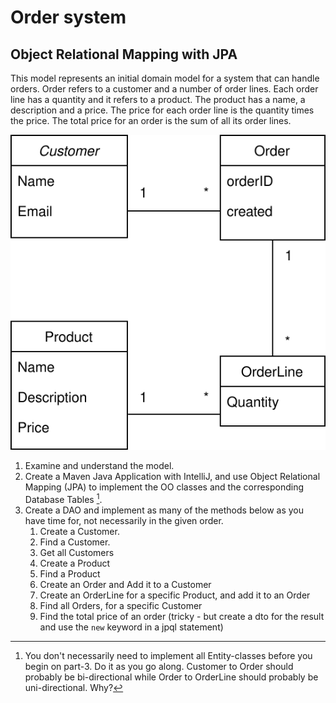 # Order system

## Object Relational Mapping with JPA


This model represents an initial domain model for a system that can 
handle orders. Order refers to a customer and a number of order lines. 
Each order line has a quantity and it refers to a product. 
The product has a name, a description and a price. 
The price for each order line is the quantity times the price. 
The total price for an order is the sum of all its order lines.

![](../images/JPA_Order_Exercise_Domain.svg)

1. Examine and understand the model.
2. Create a Maven Java Application with IntelliJ, and use Object Relational Mapping (JPA) to implement the OO classes and the corresponding Database Tables [^1].
3. Create a DAO and implement as many of the methods below as you have time for, not necessarily in the given order.
    1. Create a Customer.
    2. Find a Customer.
    3. Get all Customers
    4. Create a Product
    5. Find a Product
    6. Create an Order and Add it to a Customer
    7. Create an OrderLine for a specific Product, and add it to an Order
    8. Find all Orders, for a specific Customer
    9. Find the total price of an order (tricky - but create a dto for the result and use the `new` keyword in a jpql statement)

[^1]: You don't necessarily need to implement all Entity-classes 
before you begin on part-3. Do it as you go along. Customer to Order should probably be bi-directional while 
Order to OrderLine should probably be uni-directional. Why?
